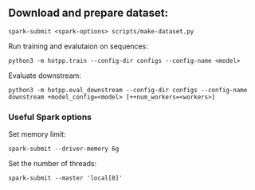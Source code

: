 ## Download and prepare dataset:
```
spark-submit <spark-options> scripts/make-dataset.py
```

Run training and evalutaion on sequences:
```
python3 -m hotpp.train --config-dir configs --config-name <model>
```

Evaluate downstream:
```
python3 -m hotpp.eval_downstream --config-dir configs --config-name downstream +model_config=<model> [++num_workers=<workers>]
```

### Useful Spark options
Set memory limit:
```
spark-submit --driver-memory 6g
```

Set the number of threads:
```
spark-submit --master 'local[8]'
```
